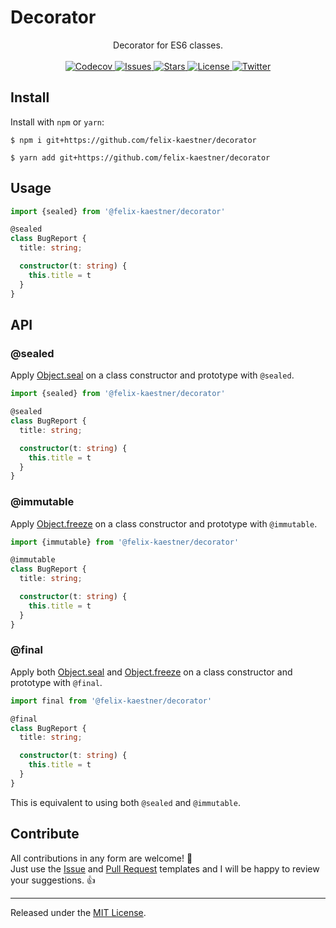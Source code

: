 # Decorator

<p align="center">
    <span>Decorator for ES6 classes.</span>
    <br><br>
    <a href="https://app.codecov.io/gh/felix-kaestner/decorator/">
        <img alt="Codecov" src="https://img.shields.io/codecov/c/github/felix-kaestner/decorator?color=29b6f6&style=flat-square&token=G0HFHGFM94">
    </a>
    <a href="https://github.com/felix-kaestner/decorator/issues">
        <img alt="Issues" src="https://img.shields.io/github/issues/felix-kaestner/decorator?color=29b6f6&style=flat-square">
    </a>
    <a href="https://github.com/felix-kaestner/decorator/stargazers">
        <img alt="Stars" src="https://img.shields.io/github/stars/felix-kaestner/decorator?color=29b6f6&style=flat-square">
    </a>
    <a href="https://github.com/felix-kaestner/decorator/blob/main/LICENSE">
        <img alt="License" src="https://img.shields.io/github/license/felix-kaestner/decorator?color=29b6f6&style=flat-square">
    </a>
    <a href="https://twitter.com/kaestner_felix">
        <img alt="Twitter" src="https://img.shields.io/badge/twitter-@kaestner_felix-29b6f6?style=flat-square">
    </a>
</p>

## Install

Install with `npm` or `yarn`:

```
$ npm i git+https://github.com/felix-kaestner/decorator
```

```
$ yarn add git+https://github.com/felix-kaestner/decorator
```

## Usage

```TypeScript
import {sealed} from '@felix-kaestner/decorator'

@sealed
class BugReport {
  title: string;

  constructor(t: string) {
    this.title = t
  }
}
```

## API

### @sealed

Apply [Object.seal](https://developer.mozilla.org/en-US/docs/Web/JavaScript/Reference/Global_Objects/Object/seal) on a class constructor and prototype with `@sealed`.

```TypeScript
import {sealed} from '@felix-kaestner/decorator'

@sealed
class BugReport {
  title: string;

  constructor(t: string) {
    this.title = t
  }
}
```

### @immutable

Apply [Object.freeze](https://developer.mozilla.org/en-US/docs/Web/JavaScript/Reference/Global_Objects/Object/freeze) on a class constructor and prototype with `@immutable`.

```TypeScript
import {immutable} from '@felix-kaestner/decorator'

@immutable
class BugReport {
  title: string;

  constructor(t: string) {
    this.title = t
  }
}
```

### @final

Apply both [Object.seal](https://developer.mozilla.org/en-US/docs/Web/JavaScript/Reference/Global_Objects/Object/seal) and [Object.freeze](https://developer.mozilla.org/en-US/docs/Web/JavaScript/Reference/Global_Objects/Object/freeze) on a class constructor and prototype with `@final`.

```TypeScript
import final from '@felix-kaestner/decorator'

@final
class BugReport {
  title: string;

  constructor(t: string) {
    this.title = t
  }
}
```

This is equivalent to using both `@sealed` and `@immutable`.

## Contribute

All contributions in any form are welcome! 🙌  
Just use the [Issue](.github/ISSUE_TEMPLATE) and [Pull Request](.github/PULL_REQUEST_TEMPLATE) templates and
I will be happy to review your suggestions. 👍

---

Released under the [MIT License](LICENSE).
